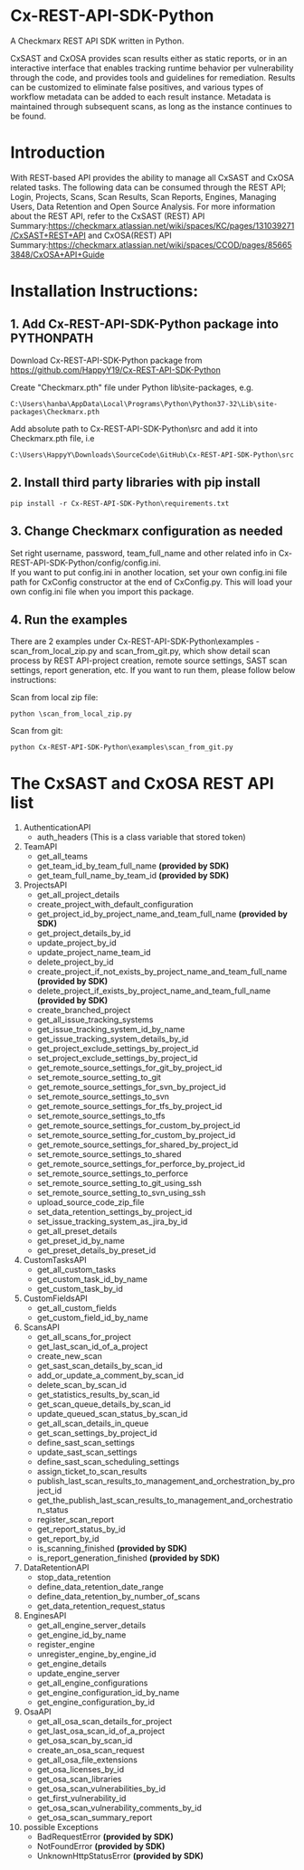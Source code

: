 # Cx-REST-API-SDK-Python
A Checkmarx REST API SDK written in Python.

CxSAST and CxOSA provides scan results either as static reports, or in an interactive interface that enables tracking runtime behavior per vulnerability through the code, and provides tools and guidelines for remediation. Results can be customized to eliminate false positives, and various types of workflow metadata can be added to each result instance. Metadata is maintained through subsequent scans, as long as the instance continues to be found.

# Introduction
With REST-based API provides the ability to manage all CxSAST and CxOSA related tasks. The following data can be consumed through the REST API; Login, Projects, Scans, Scan Results, Scan Reports, Engines, Managing Users, Data Retention and Open Source Analysis. For more information about the REST API, refer to the CxSAST (REST) API Summary:https://checkmarx.atlassian.net/wiki/spaces/KC/pages/131039271/CxSAST+REST+API and CxOSA(REST) API Summary:https://checkmarx.atlassian.net/wiki/spaces/CCOD/pages/856653848/CxOSA+API+Guide

# Installation Instructions:

## 1. Add Cx-REST-API-SDK-Python package into PYTHONPATH
Download Cx-REST-API-SDK-Python package from https://github.com/HappyY19/Cx-REST-API-SDK-Python

Create "Checkmarx.pth" file under Python lib\site-packages, e.g. 
```Shell
C:\Users\hanba\AppData\Local\Programs\Python\Python37-32\Lib\site-packages\Checkmarx.pth
```

Add absolute path to Cx-REST-API-SDK-Python\src and add it into Checkmarx.pth file, i.e
```Shell
C:\Users\HappyY\Downloads\SourceCode\GitHub\Cx-REST-API-SDK-Python\src
```

## 2. Install third party libraries with pip install

```Shell
pip install -r Cx-REST-API-SDK-Python\requirements.txt
```

## 3. Change Checkmarx configuration as needed
Set right username, password, team_full_name and other related info in Cx-REST-API-SDK-Python/config/config.ini.  
If you want to put config.ini in another location, set your own config.ini file path
for CxConfig constructor at the end of CxConfig.py. This will load your own config.ini file when you import this package.

## 4. Run the examples
There are 2 examples under Cx-REST-API-SDK-Python\examples - scan_from_local_zip.py and scan_from_git.py, which show detail scan process by REST API-project creation, remote source settings, SAST scan settings, report generation, etc. If you want to run them, please follow below instructions:

 Scan from local zip file:
```Shell
python \scan_from_local_zip.py
``` 

Scan from git:
```Shell
python Cx-REST-API-SDK-Python\examples\scan_from_git.py
``` 



# The CxSAST and CxOSA REST API list

1. AuthenticationAPI
    - auth_headers (This is a class variable that stored token)
2. TeamAPI
    - get_all_teams
    - get_team_id_by_team_full_name                                         **(provided by SDK)**
    - get_team_full_name_by_team_id                                         **(provided by SDK)**
3. ProjectsAPI
    - get_all_project_details
    - create_project_with_default_configuration
    - get_project_id_by_project_name_and_team_full_name                     **(provided by SDK)**
    - get_project_details_by_id
    - update_project_by_id
    - update_project_name_team_id
    - delete_project_by_id
    - create_project_if_not_exists_by_project_name_and_team_full_name       **(provided by SDK)**
    - delete_project_if_exists_by_project_name_and_team_full_name           **(provided by SDK)**
    - create_branched_project
    - get_all_issue_tracking_systems
    - get_issue_tracking_system_id_by_name
    - get_issue_tracking_system_details_by_id
    - get_project_exclude_settings_by_project_id
    - set_project_exclude_settings_by_project_id
    - get_remote_source_settings_for_git_by_project_id
    - set_remote_source_setting_to_git
    - get_remote_source_settings_for_svn_by_project_id
    - set_remote_source_settings_to_svn
    - get_remote_source_settings_for_tfs_by_project_id
    - set_remote_source_settings_to_tfs
    - get_remote_source_settings_for_custom_by_project_id
    - set_remote_source_setting_for_custom_by_project_id
    - get_remote_source_settings_for_shared_by_project_id
    - set_remote_source_settings_to_shared
    - get_remote_source_settings_for_perforce_by_project_id
    - set_remote_source_settings_to_perforce
    - set_remote_source_setting_to_git_using_ssh
    - set_remote_source_setting_to_svn_using_ssh
    - upload_source_code_zip_file
    - set_data_retention_settings_by_project_id
    - set_issue_tracking_system_as_jira_by_id
    - get_all_preset_details
    - get_preset_id_by_name
    - get_preset_details_by_preset_id
4. CustomTasksAPI
    - get_all_custom_tasks
    - get_custom_task_id_by_name
    - get_custom_task_by_id
5. CustomFieldsAPI
    - get_all_custom_fields
    - get_custom_field_id_by_name
6. ScansAPI
    - get_all_scans_for_project
    - get_last_scan_id_of_a_project
    - create_new_scan
    - get_sast_scan_details_by_scan_id
    - add_or_update_a_comment_by_scan_id
    - delete_scan_by_scan_id
    - get_statistics_results_by_scan_id
    - get_scan_queue_details_by_scan_id
    - update_queued_scan_status_by_scan_id
    - get_all_scan_details_in_queue
    - get_scan_settings_by_project_id
    - define_sast_scan_settings
    - update_sast_scan_settings
    - define_sast_scan_scheduling_settings
    - assign_ticket_to_scan_results
    - publish_last_scan_results_to_management_and_orchestration_by_project_id
    - get_the_publish_last_scan_results_to_management_and_orchestration_status
    - register_scan_report
    - get_report_status_by_id
    - get_report_by_id
    - is_scanning_finished                                                      **(provided by SDK)**
    - is_report_generation_finished                                             **(provided by SDK)**
7. DataRetentionAPI
    - stop_data_retention
    - define_data_retention_date_range
    - define_data_retention_by_number_of_scans
    - get_data_retention_request_status
8. EnginesAPI
    - get_all_engine_server_details
    - get_engine_id_by_name
    - register_engine
    - unregister_engine_by_engine_id
    - get_engine_details
    - update_engine_server
    - get_all_engine_configurations
    - get_engine_configuration_id_by_name
    - get_engine_configuration_by_id
9. OsaAPI
    - get_all_osa_scan_details_for_project
    - get_last_osa_scan_id_of_a_project
    - get_osa_scan_by_scan_id
    - create_an_osa_scan_request
    - get_all_osa_file_extensions
    - get_osa_licenses_by_id
    - get_osa_scan_libraries
    - get_osa_scan_vulnerabilities_by_id
    - get_first_vulnerability_id
    - get_osa_scan_vulnerability_comments_by_id
    - get_osa_scan_summary_report
10. possible Exceptions
    - BadRequestError                                                          **(provided by SDK)**
    - NotFoundError                                                            **(provided by SDK)**
    - UnknownHttpStatusError                                                   **(provided by SDK)**

